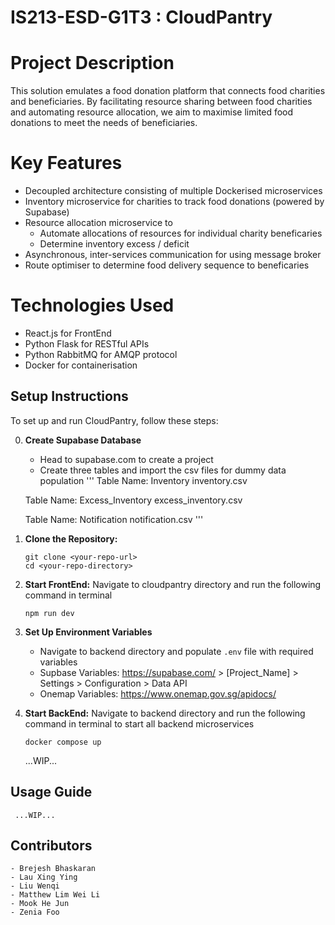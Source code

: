 # IS213-ESD-G1T3 : CloudPantry

# Project Description
This solution emulates a food donation platform that connects food charities and beneficiaries.
By facilitating resource sharing between food charities and automating resource allocation, we
aim to maximise limited food donations to meet the needs of beneficiaries.

# Key Features
- Decoupled architecture consisting of multiple Dockerised microservices
- Inventory microservice for charities to track food donations (powered by Supabase)
- Resource allocation microservice to
  - Automate allocations of resources for individual charity beneficaries
  - Determine inventory excess / deficit
- Asynchronous, inter-services communication for using message broker
- Route optimiser to determine food delivery sequence to beneficaries

# Technologies Used
- React.js for FrontEnd
- Python Flask for RESTful APIs
- Python RabbitMQ for AMQP protocol
- Docker for containerisation

## Setup Instructions

To set up and run CloudPantry, follow these steps:

0.  **Create Supabase Database**
    - Head to supabase.com to create a project
    - Create three tables and import the csv files for dummy data population
   '''
    Table Name: Inventory
    inventory.csv

    Table Name: Excess_Inventory
    excess_inventory.csv

    Table Name: Notification
    notification.csv
   '''

2.  **Clone the Repository:**

    ```
    git clone <your-repo-url>
    cd <your-repo-directory>
    ```
    
3.  **Start FrontEnd:**
    Navigate to cloudpantry directory and run the following command in terminal
    ```
    npm run dev
    ```

4. **Set Up Environment Variables**
    - Navigate to backend directory and populate `.env` file with required variables
    - Supbase Variables: https://supabase.com/ > [Project_Name] > Settings > Configuration > Data API
    - Onemap Variables: https://www.onemap.gov.sg/apidocs/
    
5.  **Start BackEnd:**
    Navigate to backend directory and run the following command in terminal to start all backend microservices
    ```
    docker compose up
    ```

     ...WIP...

## Usage Guide

     ...WIP...

## Contributors

    - Brejesh Bhaskaran
    - Lau Xing Ying
    - Liu Wenqi
    - Matthew Lim Wei Li
    - Mook He Jun
    - Zenia Foo
